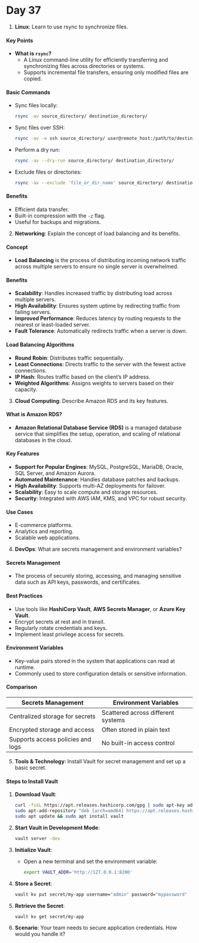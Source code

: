 # Day 37

1. **Linux**: Learn to use rsync to synchronize files.
#### **Key Points**
- **What is `rsync`?**
  - A Linux command-line utility for efficiently transferring and synchronizing files across directories or systems.
  - Supports incremental file transfers, ensuring only modified files are copied.

#### **Basic Commands**
- Sync files locally:
  ```bash
  rsync -av source_directory/ destination_directory/
  ```
- Sync files over SSH:
  ```bash
  rsync -av -e ssh source_directory/ user@remote_host:/path/to/destination/
  ```
- Perform a dry run:
  ```bash
  rsync -av --dry-run source_directory/ destination_directory/
  ```
- Exclude files or directories:
  ```bash
  rsync -av --exclude 'file_or_dir_name' source_directory/ destination_directory/
  ```

#### **Benefits**
- Efficient data transfer.
- Built-in compression with the `-z` flag.
- Useful for backups and migrations.

   
2. **Networking**: Explain the concept of load balancing and its benefits.
#### **Concept**
- **Load Balancing** is the process of distributing incoming network traffic across multiple servers to ensure no single server is overwhelmed.

#### **Benefits**
- **Scalability**: Handles increased traffic by distributing load across multiple servers.
- **High Availability**: Ensures system uptime by redirecting traffic from failing servers.
- **Improved Performance**: Reduces latency by routing requests to the nearest or least-loaded server.
- **Fault Tolerance**: Automatically redirects traffic when a server is down.

#### **Load Balancing Algorithms**
- **Round Robin**: Distributes traffic sequentially.
- **Least Connections**: Directs traffic to the server with the fewest active connections.
- **IP Hash**: Routes traffic based on the client’s IP address.
- **Weighted Algorithms**: Assigns weights to servers based on their capacity.


3. **Cloud Computing**: Describe Amazon RDS and its key features.
#### **What is Amazon RDS?**
- **Amazon Relational Database Service (RDS)** is a managed database service that simplifies the setup, operation, and scaling of relational databases in the cloud.

#### **Key Features**
- **Support for Popular Engines**: MySQL, PostgreSQL, MariaDB, Oracle, SQL Server, and Amazon Aurora.
- **Automated Maintenance**: Handles database patches and backups.
- **High Availability**: Supports multi-AZ deployments for failover.
- **Scalability**: Easy to scale compute and storage resources.
- **Security**: Integrated with AWS IAM, KMS, and VPC for robust security.

#### **Use Cases**
- E-commerce platforms.
- Analytics and reporting.
- Scalable web applications.


4. **DevOps**: What are secrets management and environment variables?
#### **Secrets Management**
- The process of securely storing, accessing, and managing sensitive data such as API keys, passwords, and certificates.

#### **Best Practices**
- Use tools like **HashiCorp Vault**, **AWS Secrets Manager**, or **Azure Key Vault**.
- Encrypt secrets at rest and in transit.
- Regularly rotate credentials and keys.
- Implement least privilege access for secrets.

#### **Environment Variables**
- Key-value pairs stored in the system that applications can read at runtime.
- Commonly used to store configuration details or sensitive information.

#### **Comparison**
| **Secrets Management**            | **Environment Variables**          |
|-----------------------------------|-------------------------------------|
| Centralized storage for secrets   | Scattered across different systems |
| Encrypted storage and access      | Often stored in plain text         |
| Supports access policies and logs | No built-in access control         |


5. **Tools & Technology**: Install Vault for secret management and set up a basic secret.
#### **Steps to Install Vault**
1. **Download Vault**:
   ```bash
   curl -fsSL https://apt.releases.hashicorp.com/gpg | sudo apt-key add -
   sudo apt-add-repository "deb [arch=amd64] https://apt.releases.hashicorp.com $(lsb_release -cs) main"
   sudo apt update && sudo apt install vault
   ```
2. **Start Vault in Development Mode**:
   ```bash
   vault server -dev
   ```
3. **Initialize Vault**:
   - Open a new terminal and set the environment variable:
     ```bash
     export VAULT_ADDR='http://127.0.0.1:8200'
     ```
4. **Store a Secret**:
   ```bash
   vault kv put secret/my-app username="admin" password="mypassword"
   ```
5. **Retrieve the Secret**:
   ```bash
   vault kv get secret/my-app
   ```


6. **Scenario**: Your team needs to secure application credentials. How would you handle it?


